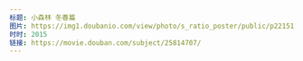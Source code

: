 ```yaml
---
标题: 小森林 冬春篇
图片: https://img1.doubanio.com/view/photo/s_ratio_poster/public/p2215147728.jpg
时时: 2015
链接: https://movie.douban.com/subject/25814707/
---
```

